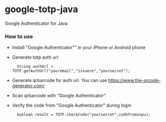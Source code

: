 google-totp-java
=======================

Google Authenticator for Java

### How to use

* Install "Google Authenticator"" in your iPhone or Android phone
* Generate totp auth url


        String authUrl =  TOTP.getAuthUrl("youremail","issuere","yoursecret");
* Generate qrbarcode for auth url. You can use https://www.the-qrcode-generator.com/
* Scan qrbarcode with "Google Authenticator"
* Verify the code from "Google Authenticator" during login


        boolean result = TOTP.checkCode("yoursecret",codefrominpu);
